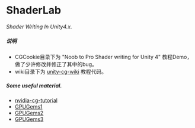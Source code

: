 # ShaderLab

*Shader Writing In Unity4.x.*

##### 说明
* CGCookie目录下为 "Noob to Pro Shader writing for Unity 4" 教程Demo，做了少许修改并修正了其中的bug。
* wiki目录下为 [unity-cg-wiki](http://en.wikibooks.org/wiki/Cg_Programming/Unity) 教程代码。

##### Some useful material.
* [nvidia-cg-tutorial](http://http.developer.nvidia.com/CgTutorial/cg_tutorial_chapter01.html)
* [GPUGems1](http://http.developer.nvidia.com/GPUGems/gpugems_pref02.html)
* [GPUGems2](http://http.developer.nvidia.com/GPUGems2/gpugems2_frontmatter.html)
* [GPUGems3](http://http.developer.nvidia.com/GPUGems3/gpugems3_pref02.html)